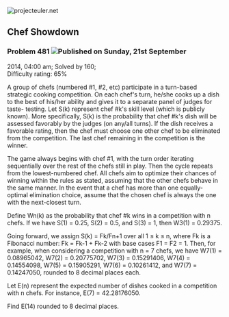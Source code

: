 ![projecteuler.net](images/print_page_logo.png)

## Chef Showdown

### Problem 481 ![](images/icon_info.png)Published on Sunday, 21st September
2014, 04:00 am; Solved by 160;  
Difficulty rating: 65%

A group of chefs (numbered #1, #2, etc) participate in a turn-based strategic
cooking competition. On each chef's turn, he/she cooks up a dish to the best
of his/her ability and gives it to a separate panel of judges for taste-
testing. Let S(k) represent chef #k's skill level (which is publicly known).
More specifically, S(k) is the probability that chef #k's dish will be
assessed favorably by the judges (on any/all turns). If the dish receives a
favorable rating, then the chef must choose one other chef to be eliminated
from the competition. The last chef remaining in the competition is the
winner.

The game always begins with chef #1, with the turn order iterating
sequentially over the rest of the chefs still in play. Then the cycle repeats
from the lowest-numbered chef. All chefs aim to optimize their chances of
winning within the rules as stated, assuming that the other chefs behave in
the same manner. In the event that a chef has more than one equally-optimal
elimination choice, assume that the chosen chef is always the one with the
next-closest turn.

Define Wn(k) as the probability that chef #k wins in a competition with n
chefs. If we have S(1) = 0.25, S(2) = 0.5, and S(3) = 1, then W3(1) = 0.29375.

Going forward, we assign S(k) = Fk/Fn+1 over all 1 ≤ k ≤ n, where Fk is a
Fibonacci number: Fk = Fk-1 \+ Fk-2 with base cases F1 = F2 = 1. Then, for
example, when considering a competition with n = 7 chefs, we have W7(1) =
0.08965042, W7(2) = 0.20775702, W7(3) = 0.15291406, W7(4) = 0.14554098, W7(5)
= 0.15905291, W7(6) = 0.10261412, and W7(7) = 0.14247050, rounded to 8 decimal
places each.

Let E(n) represent the expected number of dishes cooked in a competition with
n chefs. For instance, E(7) = 42.28176050.

Find E(14) rounded to 8 decimal places.

  
  

